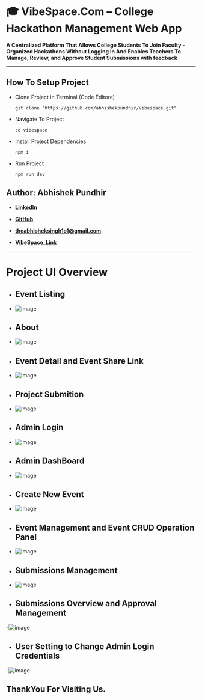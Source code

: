 # 🎓 VibeSpace.Com – College Hackathon Management Web App

**A Centralized Platform That Allows College Students To Join Faculty - Organized Hackathons Without Logging In And Enables Teachers To Manage, Review, and Approve Student Submissions with feedback**

---




## How To Setup Project
- Clone Project in Terminal (Code Editore) 
   ```
  git clone "https://github.com/abhishekpundhir/vibespace.git"
   ```
- Navigate To Project 
   ```
  cd vibespace
   ```
- Install Project Dependencies
   ```
  npm i
   ```
- Run Project
   ```
  npm run dev
   ```

## Author: **Abhishek Pundhir**
- **[LinkedIn](https://www.linkedin.com/in/abhishek-pundhir-53ab162aa/)**
- **[GitHub](https://github.com/abhishekpundhir)**
- **theabhisheksingh1o1@gmail.com**

- **[VibeSpace_Link](https://vibespaceorg.netlify.app/)**


---

# Project UI Overview
- ## Event Listing
- ![image](https://github.com/user-attachments/assets/626c8a3e-697d-4ddb-90c1-a9e40f301f3c)
  
- ## About 
- ![image](https://github.com/user-attachments/assets/7ff96dc5-2dcd-461c-8c08-d26e4eb8b5e0)
  
- ## Event Detail and Event Share Link
- ![image](https://github.com/user-attachments/assets/899bd979-35ee-49e4-b76d-ab70e4da93b8)

- ## Project Submition
- ![image](https://github.com/user-attachments/assets/e57541c1-a492-4c9a-9483-43a96d8cd1bf)

- ## Admin Login
- ![image](https://github.com/user-attachments/assets/26813edc-8d9f-477b-9cab-ccac4cd12dbc)

- ## Admin DashBoard 
- ![image](https://github.com/user-attachments/assets/715c6ed9-1afc-471f-8695-d6fc3c559b17)

  
- ## Create New Event 
- ![image](https://github.com/user-attachments/assets/715c6ed9-1afc-471f-8695-d6fc3c559b17)

  
- ## Event Management and Event CRUD Operation Panel
- ![image](https://github.com/user-attachments/assets/04df77ae-88f3-4ec9-ad0e-bcae3c399aa2)


  
- ## Submissions Management  
- ![image](https://github.com/user-attachments/assets/eeff7b6b-916e-4509-b1d5-40b6325f7a15)



- ## Submissions Overview and Approval Management  
-![image](https://github.com/user-attachments/assets/3f702116-ccd1-426c-bb12-c06c5675d607)


- ## User Setting to Change Admin Login Credentials  
-![image](https://github.com/user-attachments/assets/9322481b-0a27-48db-b50c-2afddab8a91a)

## ThankYou For Visiting Us.
